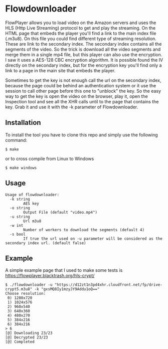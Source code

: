 # Flowdownloader

FlowPlayer allows you to load video on the Amazon servers and uses the HLS (Http Live Streaming) protocol to get and play the streaming.
On the HTML page that embeds the player you'll find a link to the main index file (.m3u8). On this file you could find different type of streaming resolution. These are link to the secondary index.
The secondary index contains all the segments of the video.
So the trick is download all the video segments and merge them in a single mp4 file, but this player can also use the encryption. I saw it uses a AES-128 CBC encryption algorithm.
It is possible found the IV directly on the secondary index, but for the encryption key you'll find only a link to a page in the main site that embeds the player.

Sometimes to get the key is not enough call the url on the secondary index, because the page could be behind an authentication system or it use the session to call other page before this one to "unblock" the key. So the easy way to get the key is open the video on the browser, play it, open the Inspection tool and see all the XHR calls until to the page that contains the key. Grab it and use it with the -k parameter of Flowdownloader.

## Installation
To install the tool you have to clone this repo and simply use the following command:

    $ make

or to cross compile from Linux to Windows

    $ make windows

## Usage

    Usage of flowdownloader:
      -k string
            AES key
      -o string
            Output File (default "video.mp4")
      -u string
            Url m3u8
      -w int
            Number of workers to download the segments (default 4)
      -s bool
            If true the url used on -u parameter will be considered as the secondary index url. (default false)


## Example

A simple example page that I used to make some tests is https://flowplayer.blacktrash.org/hls-crypt/ 

    $ ./flowdownloader -u "https://d12zt1n3pd4xhr.cloudfront.net/fp/drive-crypt5.m3u8" -k "gxsMQ8Iy1mzyJY9Addu1oQ=="  
    Choose resolution:
     0) 1280x720
     1) 1024x576
     2) 960x540
     3) 640x360
     4) 480x270
     5) 384x216
     6) 384x216
    > 6
    [@] Downloading 23/23
    [@] Decrypted 23/23
    [@] Completed

